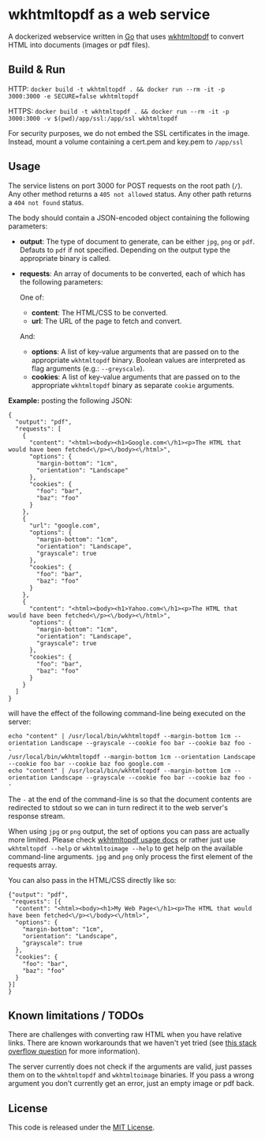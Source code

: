 # wkhtmltopdf as a web service

A dockerized webservice written in [Go](https://golang.org/) that uses [wkhtmltopdf](http://wkhtmltopdf.org/) to convert HTML into documents (images or pdf files).

## Build & Run

HTTP: `docker build -t wkhtmltopdf . && docker run --rm -it -p 3000:3000 -e SECURE=false wkhtmltopdf`

HTTPS: `docker build -t wkhtmltopdf . && docker run --rm -it -p 3000:3000 -v $(pwd)/app/ssl:/app/ssl wkhtmltopdf`

For security purposes, we do not embed the SSL certificates in the image. Instead, mount a volume containing a cert.pem and key.pem to `/app/ssl`

## Usage

The service listens on port 3000 for POST requests on the root path (`/`). Any other method returns a `405 not allowed` status. Any other path returns a `404 not found` status.

The body should contain a JSON-encoded object containing the following parameters:

- **output**: The type of document to generate, can be either `jpg`, `png` or `pdf`. Defauts to `pdf` if not specified. Depending on the output type the appropriate binary is called.
- **requests**: An array of documents to be converted, each of which has the following parameters:

  One of:
  - **content**: The HTML/CSS to be converted.
  - **url**: The URL of the page to fetch and convert.

  And: 
  - **options**: A list of key-value arguments that are passed on to the appropriate `wkhtmltopdf` binary. Boolean values are interpreted as flag arguments (e.g.: `--greyscale`).
  - **cookies**: A list of key-value arguments that are passed on to the appropriate `wkhtmltopdf` binary as separate `cookie` arguments.

**Example:** posting the following JSON:

```
{
  "output": "pdf",
  "requests": [
    {
      "content": "<html><body><h1>Google.com<\/h1><p>The HTML that would have been fetched<\/p><\/body><\/html>",
      "options": {
        "margin-bottom": "1cm",
        "orientation": "Landscape"
      },
      "cookies": {
        "foo": "bar",
        "baz": "foo"
      }
    },
    {
      "url": "google.com",
      "options": {
        "margin-bottom": "1cm",
        "orientation": "Landscape",
        "grayscale": true
      },
      "cookies": {
        "foo": "bar",
        "baz": "foo"
      }
    },
    {
      "content": "<html><body><h1>Yahoo.com<\/h1><p>The HTML that would have been fetched<\/p><\/body><\/html>",
      "options": {
        "margin-bottom": "1cm",
        "orientation": "Landscape",
        "grayscale": true
      },
      "cookies": {
        "foo": "bar",
        "baz": "foo"
      }
    }
  ]
}
```

will have the effect of the following command-line being executed on the server:

```
echo "content" | /usr/local/bin/wkhtmltopdf --margin-bottom 1cm --orientation Landscape --grayscale --cookie foo bar --cookie baz foo - -
/usr/local/bin/wkhtmltopdf --margin-bottom 1cm --orientation Landscape --cookie foo bar --cookie baz foo google.com -
echo "content" | /usr/local/bin/wkhtmltopdf --margin-bottom 1cm --orientation Landscape --grayscale --cookie foo bar --cookie baz foo - -
```

The `-` at the end of the command-line is so that the document contents are redirected to stdout so we can in turn redirect it to the web server's response stream.

When using `jpg` or `png` output, the set of options you can pass are actually more limited. Please check [wkhtmltopdf usage docs](http://wkhtmltopdf.org/docs.html) or rather just use `wkhtmltopdf --help` or `wkhtmltoimage --help` to get help on the available command-line arguments. `jpg` and `png` only process the first element of the requests array.

You can also pass in the HTML/CSS directly like so:

```
{"output": "pdf",
 "requests": [{
  "content": "<html><body><h1>My Web Page<\/h1><p>The HTML that would have been fetched<\/p><\/body><\/html>",
  "options": {
    "margin-bottom": "1cm",
    "orientation": "Landscape",
    "grayscale": true
  },
  "cookies": {
    "foo": "bar",
    "baz": "foo"
  }
}]
}
```

## Known limitations / TODOs

There are challenges with converting raw HTML when you have relative links. There are known workarounds that we haven't yet tried (see [this stack overflow question](http://stackoverflow.com/questions/21775572/wkhtmltopdf-relative-paths-in-html-with-redirected-in-out-streams-wont-work) for more information).

The server currently does not check if the arguments are valid, just passes them on to the `wkhtmltopdf` and `wkhtmltoimage` binaries. If you pass a wrong argument you don't currently get an error, just an empty image or pdf back.


## License

This code is released under the [MIT License](http://opensource.org/licenses/MIT).
